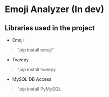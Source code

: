 # Emoji Analyzer (In dev)

## Libraries used in the project 

* Emoji 
>"pip install emoji"
* Tweepy
>"pip install tweepy
* MySQL DB Access
>"pip install PyMySQL

